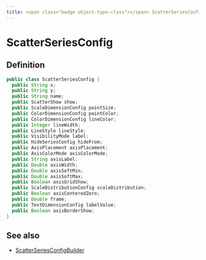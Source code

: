 ```yaml
---
title: <span class="badge object-type-class"></span> ScatterSeriesConfig
---
```

# <span class="badge object-type-class"></span> ScatterSeriesConfig

## Definition

```java
public class ScatterSeriesConfig {
  public String x;
  public String y;
  public String name;
  public ScatterShow show;
  public ScaleDimensionConfig pointSize;
  public ColorDimensionConfig pointColor;
  public ColorDimensionConfig lineColor;
  public Integer lineWidth;
  public LineStyle lineStyle;
  public VisibilityMode label;
  public HideSeriesConfig hideFrom;
  public AxisPlacement axisPlacement;
  public AxisColorMode axisColorMode;
  public String axisLabel;
  public Double axisWidth;
  public Double axisSoftMin;
  public Double axisSoftMax;
  public Boolean axisGridShow;
  public ScaleDistributionConfig scaleDistribution;
  public Boolean axisCenteredZero;
  public Double frame;
  public TextDimensionConfig labelValue;
  public Boolean axisBorderShow;
}
```
## See also

 * <span class="badge builder"></span> [ScatterSeriesConfigBuilder](./builder-ScatterSeriesConfigBuilder.md)
